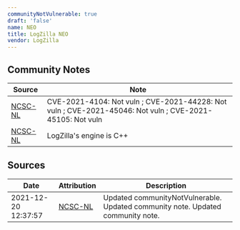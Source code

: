 ```yaml
---
communityNotVulnerable: true
draft: 'false'
name: NEO
title: LogZilla NEO
vendor: LogZilla
---
```




## Community Notes
| Source | Note |
| --- | --- |
| [NCSC-NL](https://github.com/NCSC-NL/log4shell/blob/main/software/README.md) | CVE-2021-4104: Not vuln ; CVE-2021-44228: Not vuln ; CVE-2021-45046: Not vuln ; CVE-2021-45105: Not vuln </ul> |
| [NCSC-NL](https://github.com/NCSC-NL/log4shell/blob/main/software/README.md) | LogZilla's engine is C++ |

## Sources
| Date | Attribution | Description |
| --- | --- | --- |
| 2021-12-20 12:37:57 | [NCSC-NL](https://github.com/NCSC-NL/log4shell/blob/main/software/README.md) | Updated communityNotVulnerable. Updated community note. Updated community note.  |
